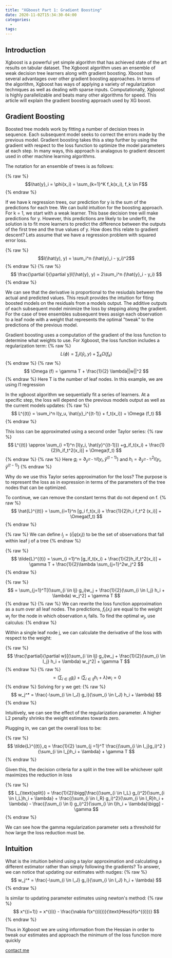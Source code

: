 ```yaml
---
title: "XGboost Part 1: Gradient Boosting"
date: 2020-11-02T15:34:30-04:00
categories:
  - 
tags:
---
```


## Introduction
Xgboost is a powerful yet simple algorithm that has achieved state of the art results on tabular dataset. The Xgboost algorithm uses an ensemble of weak decision tree learners along with gradient boosting. Xboost has several advantages over other gradient boosting approaches. In terms of the algorithm, Xgboost has ways of applying a variety of regularization techniques as well as dealing with sparse inputs. Computationally, Xgboost is highly parallelizable and beats many other algorithms for speed. This article will explain the gradient boosting approach used by XG boost. 

## Gradient Boosting
Boosted tree models work by fitting a number of decision trees in sequence. Each subsequent model seeks to correct the errors made by the previous model. Gradient boosting takes this a step further by using the gradient with respect to the loss function to optimize the model parameters at each step. In many ways, this approach is analagous to gradient descent used in other machine learning algorithms. 

The notation for an ensemble of trees is as follows:

{% raw %}
$$\hat{y}_i = \phi(x_i) = \sum_{k=1}^K f_k(x_i), f_k \in F$$
{% endraw %}

If we have k regression trees, our prediction for y is the sum of the predictions for each tree. We can build intuition for the boosting approach. For k = 1, we start with a weak learner. This base decision tree will make predictions for y. However, this predictions are likely to be underfit, the solution is to fit more learners to predict the difference between the outputs of the first tree and the true values of y. How does this relate to gradient descent? Lets assume that we have a regression problem with squared error loss. 

{% raw %}
$$l(\hat(y), y) = \sum_i^n (\hat{y}_i - y_i)^2$$
{% endraw %}
{% raw %}
$$
\frac{\partial l}{\partial y}l(\hat{y}, y) = 2\sum_i^n (\hat{y}_i - y_i)
$$
{% endraw %}



We can see that the derivative is proportional to the resiudals between the actual and predicted values. This result provides the intuition for fiting boosted models on the residuals from a models output. The additive outputs of each subsequent model minimize the loss by stepping along the gradient. For the case of tree ensembles subsequent trees assign each observation to a leaf node with a weight that represents the optimal "tweak" to the predictions of the previous model.

Gradient boosting uses a computation of the gradient of the loss function to determine what weights to use. For Xgboost, the loss function includes a regularization term:
{% raw %}
$$
L(\phi) = \sum_il(\hat{y}_i, y) + \sum_k \Omega (f_k)
$$
{% endraw %}
{% raw %}
$$
\Omega (f) = \gamma T + \frac{1}{2} \lambda||w||^2
$$
{% endraw %}
Here T is the number of leaf nodes. In this example, we are using l1 regression

In the xgboost algorithm we sequentially fit a series of learners. At a specific step, the loss will depend on the previous models output as well as the current models updates:
{% raw %}
$$
L^{(t)} = \sum_i^n l(y_u, \hat{y}_i^{(t-1)} + f_t(x_i)) + \Omega (f_t)
$$
{% endraw %}

This loss can be approximated using a second order Taylor series:
{% raw %}
$$
L^{(t)} \approx \sum_{i =1}^n [l(y_i, \hat{y}^{(t-1)}) +g_if_t(x_i) + \frac{1}{2}h_if_t^2(x_i)] + \Omega(f_t)
$$
{% endraw %}
{% raw %}
Here $g_i = \partial_{\hat{y}^{(t-1)}}l(y_i, \hat{y}^{(t-1)})$ and $h_i = \partial_{\hat{y}^{(t-1)}}^2l(y_i, \hat{y}^{(t-1)})$
{% endraw %}

Why do we use this Taylor series approximation for the loss? The purpose is to represent the loss as in expression in terms of the parameters of the tree nodes that can be optimized. 

To continue, we can remove the constant terms that do not depend on f.
{% raw %}
$$
\hat{L}^{(t)} = \sum_{i=1}^n [g_i f_t(x_i) + \frac{1}{2}h_i f_t^2 (x_i)] + \Omega(f_t)
$$
{% endraw %}

{% raw %}
We can define $I_j = (i|q(x_i))$ to be the set of observations that fall within leaf j of a tree
{% endraw %}

{% raw %}
$$
\tilde{L}^{(t)} = \sum_{i =1}^n [g_if_t(x_i) + \frac{1}{2}h_if_t^2(x_i)] + \gamma T + \frac{1}{2}\lambda \sum_{j=1}^2w_j^2
$$
{% endraw %}

{% raw %}
$$
= \sum_{j=1}^T[(\sum_{i \in Ij} g_i)w_j + \frac{1}{2}(\sum_{i \in I_j} h_i + \lambda) w_j^2] + \gamma T
$$
{% endraw %}
{% raw %}
We can rewrite the loss function approximation as a sum over all leaf nodes. The predictions, $f_t(x_i)$ are equal to the weight $w_j$ for the node in which observation $x_i$ falls. To find the optimal $w_j$, use calculus:
{% endraw %}

Within a single leaf node j, we can calculate the derivative of the loss with respect to the weight:

{% raw %}
$$
\frac{\partial}{\partial w}[(\sum_{i \in Ij} g_i)w_j + \frac{1}{2}(\sum_{i \in I_j} h_i + \lambda) w_j^2] + \gamma T
$$
{% endraw %}
{% raw %}
$$
= (\sum_{i \in Ij} g_i) + (\sum_{i \in Ij} h_i + \lambda)w_i = 0
$$
{% endraw %}
Solving for y we get:
{% raw %}
$$
w_j^* = \frac{-\sum_{i \in I_J} g_i}{\sum_{i \in I_J} h_i + \lambda}
$$
{% endraw %}

Intuitively, we can see the effect of the regularization parameter. A higher L2 penalty shrinks the weight estimates towards zero.

Plugging in, we can get the overall loss to be:

{% raw %}
$$
\tilde{L}^{(t)}_q = \frac{1}{2} \sum_{j =1}^T \frac{(\sum_{i \in I_j}g_i)^2 }{\sum_{i \in I_j}h_i + \lambda} + \gamma T
$$
{% endraw %}


Given this, the decision criteria for a split in the tree will be whichever split maximizes the reduction in loss

{% raw %}
$$
L_{\text{split}} = \frac{1}{2}\bigg[\frac{(\sum_{i \in I_L} g_i)^2}{\sum_{i \in I_L}h_i + \lambda} + \frac{(\sum_{i \in I_R} g_i)^2}{\sum_{i \in I_R}h_i + \lambda} - \frac{(\sum_{i \in I} g_i)^2}{\sum_{i \in I}h_i + \lambda}\bigg] - \gamma
$$
{% endraw %}

We can see how the gamma regularization parameter sets a threshold for how large the loss reduction must be.


## Intuition
What is the intuition behind using a taylor approximation and calculating a different estimator rather than simply following the gradients? To answer, we can notice that updating our estimates with nudges:
{% raw %}
$$
w_j^* = \frac{-\sum_{i \in I_J} g_i}{\sum_{i \in I_J} h_i + \lambda}
$$
{% endraw %}

Is similar to updating parameter estimates using newton's method:
{% raw %}
$$
x^{(i+1)} = x^{(i)} - \frac{\nabla f(x^{(i)})}{\text{Hess}f(x^{(i)})}
$$
{% endraw %}

Thus in Xgboost we are using information from the Hessian in order to tweak our estimates and approach the minimum of the loss function more quickly

[contact me](mailto:ethan_kim@college.harvard.edu)



